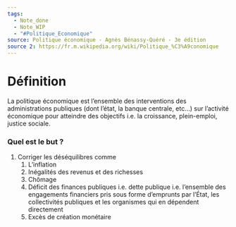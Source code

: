 ```yaml
---
tags:
  - Note_done
  - Note_WIP
  - "#Politique_Economique"
source: Politique économique - Agnès Bénassy-Quéré - 3e édition
source 2: https://fr.m.wikipedia.org/wiki/Politique_%C3%A9conomique
---
```




# Définition
La politique économique est l’ensemble des interventions des administrations publiques (dont l’état, la banque centrale, etc…) sur l’activité économique pour atteindre des objectifs i.e. la croissance, plein-emploi, justice sociale.

### Quel est le but ?
1. Corriger les déséquilibres comme 
	1. L’inflation
	2. Inégalités des revenus et des richesses 
	3. Chômage 
	4. Déficit des finances publiques i.e. dette publique i.e. l’ensemble des engagements financiers pris sous forme d’emprunts par l’État, les collectivités publiques et les organismes qui en dépendent directement
	5. Excès de création monétaire